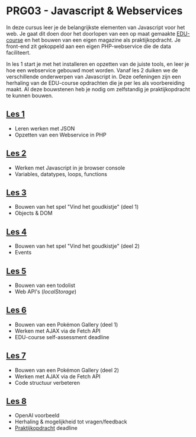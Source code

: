 # PRG03 - Javascript & Webservices
In deze cursus leer je de belangrijkste elementen van Javascript voor het web.
Je gaat dit doen door het doorlopen van een op maat gemaakte [EDU-course](edu-course)
en het bouwen van een eigen magazine als praktijkopdracht. Je front-end zit gekoppeld
aan een eigen PHP-webservice die de data faciliteert.

In les 1 start je met het installeren en opzetten van de juiste tools, en leer je hoe een
webservice gebouwd moet worden. Vanaf les 2 duiken we de verschillende onderwerpen van 
Javascript in. Deze oefeningen zijn een herhaling van de EDU-course opdrachten die je
per les als voorbereiding maakt. Al deze bouwstenen heb je nodig om zelfstandig je
praktijkopdracht te kunnen bouwen.

## [Les 1](lesson1)
- Leren werken met JSON
- Opzetten van een Webservice in PHP

## [Les 2](lesson2)
- Werken met Javascript in je browser console
- Variables, datatypes, loops, functions

## [Les 3](lesson3)
- Bouwen van het spel "Vind het goudkistje" (deel 1)
- Objects & DOM

## [Les 4](lesson4)
- Bouwen van het spel "Vind het goudkistje" (deel 2)
- Events

## [Les 5](lesson5)
- Bouwen van een todolist
- Web API's (*localStorage*) 

## [Les 6](lesson6)
- Bouwen van een Pokémon Gallery (deel 1)
- Werken met AJAX via de Fetch API
- EDU-course self-assessment deadline

## [Les 7](lesson7)
- Bouwen van een Pokémon Gallery (deel 2)
- Werken met AJAX via de Fetch API
- Code structuur verbeteren

## [Les 8](lesson8)
- OpenAI voorbeeld
- Herhaling & mogelijkheid tot vragen/feedback
- [Praktijkopdracht](assignment) deadline
